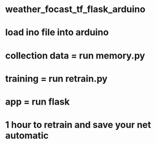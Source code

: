 # weather_focast_tf_flask_arduino 
# load ino file into arduino
# collection data = run memory.py
# training = run retrain.py
# app = run flask
# 1 hour to retrain and save your net automatic
